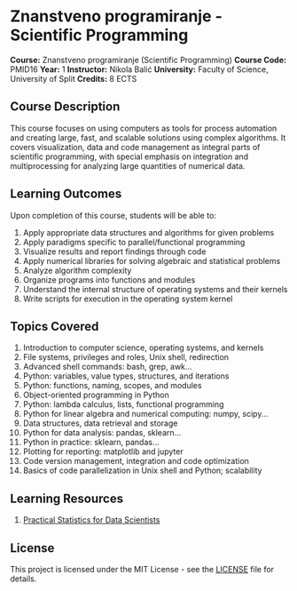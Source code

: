 # Znanstveno programiranje - Scientific Programming

**Course:** Znanstveno programiranje (Scientific Programming)
**Course Code:** PMID16
**Year:** 1
**Instructor:** Nikola Balić
**University:** Faculty of Science, University of Split
**Credits:** 8 ECTS

## Course Description

This course focuses on using computers as tools for process automation and creating large, fast, and scalable solutions using complex algorithms. It covers visualization, data and code management as integral parts of scientific programming, with special emphasis on integration and multiprocessing for analyzing large quantities of numerical data.

## Learning Outcomes

Upon completion of this course, students will be able to:

1. Apply appropriate data structures and algorithms for given problems
2. Apply paradigms specific to parallel/functional programming
3. Visualize results and report findings through code
4. Apply numerical libraries for solving algebraic and statistical problems
5. Analyze algorithm complexity
6. Organize programs into functions and modules
7. Understand the internal structure of operating systems and their kernels
8. Write scripts for execution in the operating system kernel

## Topics Covered

1. Introduction to computer science, operating systems, and kernels
2. File systems, privileges and roles, Unix shell, redirection
3. Advanced shell commands: bash, grep, awk...
4. Python: variables, value types, structures, and iterations
5. Python: functions, naming, scopes, and modules
6. Object-oriented programming in Python
7. Python: lambda calculus, lists, functional programming
8. Python for linear algebra and numerical computing: numpy, scipy...
9. Data structures, data retrieval and storage
10. Python for data analysis: pandas, sklearn...
11. Python in practice: sklearn, pandas...
12. Plotting for reporting: matplotlib and jupyter
13. Code version management, integration and code optimization
14. Basics of code parallelization in Unix shell and Python; scalability

## Learning Resources

1. [Practical Statistics for Data Scientists](https://github.com/gedeck/practical-statistics-for-data-scientists)

## License

This project is licensed under the MIT License - see the [LICENSE](LICENSE) file for details.